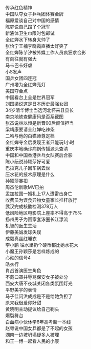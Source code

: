 传承红色精神  
中国队夺女子乒乓团体赛金牌  
福原爱谈自己对中国的感情  
陈梦说自己蹭了个冠军  
新液体卫生巾限时包邮试  
全红婵水下转身太帅了  
张怡宁王楠李晓霞直播太好笑了  
全红婵陈芋汐被外媒工作人员疯狂求合影  
有向往就有强大  
马卡巴卡好虐  
小S发声  
国乒女团四连冠  
广州塔为全红婵亮灯  
美国夺金点  
中国看台上全是世界冠军  
刘国梁说这是日本历史最强女团  
34岁清华博士当选河北怀来县县长  
南京地铁查健康码是否系截图  
张杰说林以恒是新晋00后颜值担当  
梁靖康要请全红婵吃辣条  
二哈与他的白猫师尊定档  
全红婵夺金后发现王者只能玩1小时  
重庆本地确诊病例传播源头查清  
中国和中国香港乒乓女队赛后合影  
陈小纭说孙颖莎好可爱  
巴拉克儿子因车祸去世  
压水花的技术原理是什么  
孙颖莎暴扣  
周杰伦新歌MV已拍  
孟加拉国一婚礼上17人遭雷击身亡  
收费员为误食异物女童家长推杆放行  
武汉完成核酸检测378万人  
低风险地区电影院上座率不得高于75%  
扬州男子为回家套泳圈长江漂流  
机智的医生生活  
伊藤美诚发球失误  
成毅真丝红睡衣  
李小鹏 往水里扔个硬币都比她水花大  
小魔王孙颖莎是怎样炼成的  
心动的信号4  
皓衣行  
肖战首演医生角色  
不戴口罩并辱骂保安女子被处分  
西安大唐不夜城关闭各类氛围灯光  
平野美宇的表情  
马子佳问洪成成是不是给她负担了  
原来我很爱你好甜  
黄晓明主动提议给自己剃头  
爆裂舞台  
白血病小伙休学6年高考超一本线  
赵粤说中国女乒都是了不起的女孩  
湖南一边坡坍塌疑多人被埋  
和王一博一起看人民的小康  
